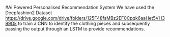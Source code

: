#Ai Powered Personalised Recommendation System
We have used the Deepfashion2 Dataset <https://drive.google.com/drive/folders/125F48fsMBz2EF0Cpqk6aaHet5VH399Ok> to train a CNN to identify the clothing pieces and subsequently passing the output through an LSTM to provide recommendations.
